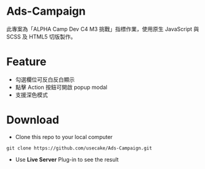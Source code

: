 # Ads-Campaign
此專案為「ALPHA Camp Dev C4 M3 挑戰」指標作業，使用原生 JavaScript 與 SCSS 及 HTML5 切版製作。

# Feature
- 勾選欄位可反白反白顯示
- 點擊 Action 按鈕可開啟 popup modal
- 支援深色模式

# Download
- Clone this repo to your local computer
```
git clone https://github.com/usecake/Ads-Campaign.git
```
- Use **Live Server** Plug-in to see the result